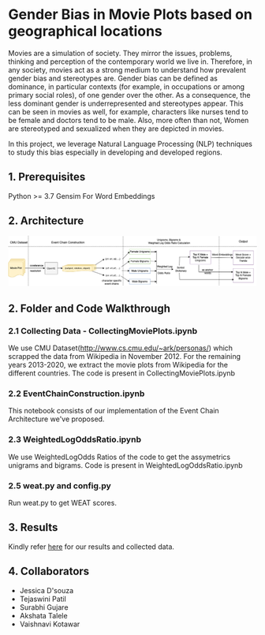 # Gender Bias in Movie Plots based on geographical locations

Movies are a simulation of society. They mirror the issues, problems, thinking and perception of the contemporary world we live in. Therefore, in any society, movies act as a strong medium to understand how prevalent gender bias and stereotypes are. Gender bias can be defined as dominance, in particular contexts (for example, in occupations or among primary social roles), of one gender over the other. As a consequence, the less dominant gender is underrepresented and stereotypes appear. This can be seen in movies as well, for example, characters like nurses tend to be female and doctors tend to be male. Also, more often than not, Women are stereotyped and sexualized when they are depicted in movies. 

In this project, we leverage Natural Language Processing (NLP) techniques to study this bias especially in developing and developed regions. 


## 1. Prerequisites

Python >= 3.7
Gensim For Word Embeddings

## 2. Architecture 
<img src="demo/architecture.png">

## 2. Folder and Code Walkthrough

### 2.1 Collecting Data - CollectingMoviePlots.ipynb

We use CMU Dataset(http://www.cs.cmu.edu/~ark/personas/) which scrapped the data from Wikipedia in November 2012. For the remaining years 2013-2020, we extract the movie plots from Wikipedia for the different countries. The code is present in CollectingMoviePlots.ipynb

### 2.2 EventChainConstruction.ipynb

This notebook consists of our implementation of the Event Chain Architecture we've proposed.

### 2.3 WeightedLogOddsRatio.ipynb

We use WeightedLogOdds Ratios of the code to get the assymetrics unigrams and bigrams. Code is present in WeightedLogOddsRatio.ipynb

### 2.5 weat.py and config.py

Run weat.py to get WEAT scores. 

## 3. Results

Kindly refer [here](https://drive.google.com/drive/folders/1aYc4OZHBLFc9oQIl9r8HN5ExUTgitNVW?usp=sharing) for our results and collected data.

## 4. Collaborators

* Jessica D'souza
* Tejaswini Patil
* Surabhi Gujare
* Akshata Talele
* Vaishnavi Kotawar

